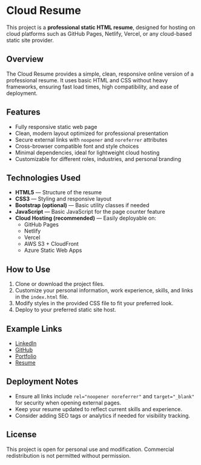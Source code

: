 # Cloud Resume

This project is a **professional static HTML resume**, designed for hosting on cloud platforms such as GitHub Pages, Netlify, Vercel, or any cloud-based static site provider.

## Overview

The Cloud Resume provides a simple, clean, responsive online version of a professional resume. It uses basic HTML and CSS without heavy frameworks, ensuring fast load times, high compatibility, and ease of deployment.

## Features

- Fully responsive static web page
- Clean, modern layout optimized for professional presentation
- Secure external links with `noopener` and `noreferrer` attributes
- Cross-browser compatible font and style choices
- Minimal dependencies, ideal for lightweight cloud hosting
- Customizable for different roles, industries, and personal branding

## Technologies Used

- **HTML5** — Structure of the resume
- **CSS3** — Styling and responsive layout
- **Bootstrap (optional)** — Basic utility classes if needed
- **JavaScript** — Basic JavaScript for the page counter feature
- **Cloud Hosting (recommended)** — Easily deployable on:
  - GitHub Pages
  - Netlify
  - Vercel
  - AWS S3 + CloudFront
  - Azure Static Web Apps

## How to Use

1. Clone or download the project files.
2. Customize your personal information, work experience, skills, and links in the `index.html` file.
3. Modify styles in the provided CSS file to fit your preferred look.
4. Deploy to your preferred static site host.

## Example Links

- [LinkedIn](https://www.linkedin.com/in/aburke15)
- [GitHub](https://github.com/aburke15)
- [Portfolio](https://www.aburke.tech)
- [Resume](https://res.aburke.tech)

## Deployment Notes

- Ensure all links include `rel="noopener noreferrer"` and `target="_blank"` for security when opening external pages.
- Keep your resume updated to reflect current skills and experience.
- Consider adding SEO tags or analytics if needed for visibility tracking.

## License

This project is open for personal use and modification. Commercial redistribution is not permitted without permission.

